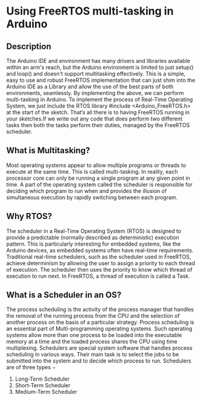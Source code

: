 # Using FreeRTOS multi-tasking in Arduino
## Description
The Arduino IDE and environment has many drivers and libraries available within an arm's reach, but the Arduino environment is limited to just setup() and loop() and doesn't support multitasking effectively. This is a simple, easy to use and robust FreeRTOS implementation that can just shim into the Arduino IDE as a Library and allow the use of the best parts of both environments, seamlessly. By implementing the above, we can perform multi-tasking in Arduino.
To implement the process of Real-Time Operating System, we just include the RTOS library  #include <Arduino_FreeRTOS.h> at the start of the sketch. That’s all there is to having FreeRTOS running in your sketches.If we write out any code that does perform two different tasks then both the tasks perform their duties, managed by the FreeRTOS scheduler.
## What is Multitasking?
Most operating systems appear to allow multiple programs or threads to execute at the same time. This is called multi-tasking. In reality, each processor core can only be running a single program at any given point in time. A part of the operating system called the scheduler is responsible for deciding which program to run when and provides the illusion of simultaneous execution by rapidly switching between each program.
## Why RTOS?
The scheduler in a Real-Time Operating System (RTOS) is designed to provide a predictable (normally described as deterministic) execution pattern. This is particularly interesting for embedded systems, like the Arduino devices, as embedded systems often have real-time requirements.
Traditional real-time schedulers, such as the scheduler used in FreeRTOS, achieve determinism by allowing the user to assign a priority to each thread of execution. The scheduler then uses the priority to know which thread of execution to run next. In FreeRTOS, a thread of execution is called a Task.
## What is a Scheduler in an OS?
The process scheduling is the activity of the process manager that handles the removal of the running process from the CPU and the selection of another process on the basis of a particular strategy.
Process scheduling is an essential part of Multi-programming operating systems. Such operating systems allow more than one process to be loaded into the executable memory at a time and the loaded process shares the CPU using time multiplexing.
Schedulers are special system software that handles process scheduling in various ways. Their main task is to select the jobs to be submitted into the system and to decide which process to run. 
Schedulers are of three types −
1. Long-Term Scheduler
2. Short-Term Scheduler
3. Medium-Term Scheduler

